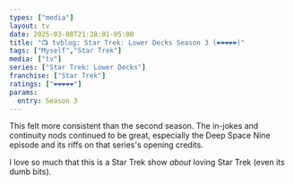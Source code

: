```yaml
---
types: ["media"]
layout: tv
date: 2025-03-08T21:28:01-05:00
title: "📺 tvblog: Star Trek: Lower Decks Season 3 (❤️❤️❤️❤️❤️)"
tags: ["Myself","Star Trek"]
media: ["tv"]
series: ["Star Trek: Lower Decks"]
franchise: ["Star Trek"]
ratings: ["❤️❤️❤️❤️❤️"]
params:
  entry: Season 3
---
```


This felt more consistent than the second season. The in-jokes and continuity nods continued to be great, especially the Deep Space Nine episode and its riffs on that series's opening credits.

I love so much that this is a Star Trek show *about* loving Star Trek (even its dumb bits).

